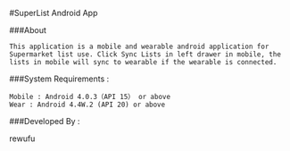 #SuperList Android App

###About

	This application is a mobile and wearable android application for Supermarket list use. Click Sync Lists in left drawer in mobile, the lists in mobile will sync to wearable if the wearable is connected.


###System Requirements : 

	Mobile : Android 4.0.3（API 15） or above
	Wear : Android 4.4W.2 (API 20) or above 
 


###Developed By :

rewufu